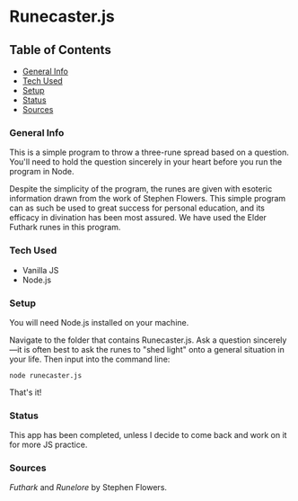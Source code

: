 # Runecaster.js

## Table of Contents
+ [General Info](#general-info)
+ [Tech Used](#tech-used)
+ [Setup](#setup)
+ [Status](#status)
+ [Sources](#sources)

### General Info

This is a simple program to throw a three-rune spread based on a question. You'll need to hold the question sincerely in your heart before you run the program in Node. 

Despite the simplicity of the program, the runes are given with esoteric information drawn from the work of Stephen Flowers. This simple program can as such be used to great success for personal education, and its efficacy in divination has been most assured. We have used the Elder Futhark runes in this program.

### Tech Used

+ Vanilla JS
+ Node.js

### Setup

You will need Node.js installed on your machine.

Navigate to the folder that contains Runecaster.js. Ask a question sincerely—it is often best to ask the runes to "shed light" onto a general situation in your life. Then input into the command line:

```
node runecaster.js
```

That's it!

### Status

This app has been completed, unless I decide to come back and work on it for more JS practice.

### Sources

*Futhark* and *Runelore* by Stephen Flowers.
